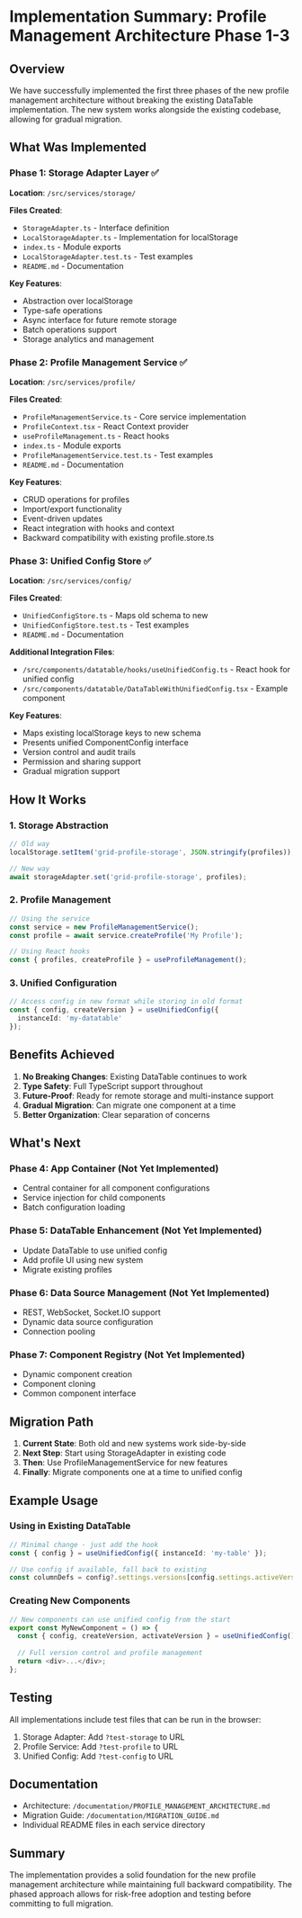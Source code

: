 # Implementation Summary: Profile Management Architecture Phase 1-3

## Overview

We have successfully implemented the first three phases of the new profile management architecture without breaking the existing DataTable implementation. The new system works alongside the existing codebase, allowing for gradual migration.

## What Was Implemented

### Phase 1: Storage Adapter Layer ✅

**Location**: `/src/services/storage/`

**Files Created**:
- `StorageAdapter.ts` - Interface definition
- `LocalStorageAdapter.ts` - Implementation for localStorage
- `index.ts` - Module exports
- `LocalStorageAdapter.test.ts` - Test examples
- `README.md` - Documentation

**Key Features**:
- Abstraction over localStorage
- Type-safe operations
- Async interface for future remote storage
- Batch operations support
- Storage analytics and management

### Phase 2: Profile Management Service ✅

**Location**: `/src/services/profile/`

**Files Created**:
- `ProfileManagementService.ts` - Core service implementation
- `ProfileContext.tsx` - React Context provider
- `useProfileManagement.ts` - React hooks
- `index.ts` - Module exports
- `ProfileManagementService.test.ts` - Test examples
- `README.md` - Documentation

**Key Features**:
- CRUD operations for profiles
- Import/export functionality
- Event-driven updates
- React integration with hooks and context
- Backward compatibility with existing profile.store.ts

### Phase 3: Unified Config Store ✅

**Location**: `/src/services/config/`

**Files Created**:
- `UnifiedConfigStore.ts` - Maps old schema to new
- `UnifiedConfigStore.test.ts` - Test examples
- `README.md` - Documentation

**Additional Integration Files**:
- `/src/components/datatable/hooks/useUnifiedConfig.ts` - React hook for unified config
- `/src/components/datatable/DataTableWithUnifiedConfig.tsx` - Example component

**Key Features**:
- Maps existing localStorage keys to new schema
- Presents unified ComponentConfig interface
- Version control and audit trails
- Permission and sharing support
- Gradual migration support

## How It Works

### 1. Storage Abstraction
```typescript
// Old way
localStorage.setItem('grid-profile-storage', JSON.stringify(profiles));

// New way
await storageAdapter.set('grid-profile-storage', profiles);
```

### 2. Profile Management
```typescript
// Using the service
const service = new ProfileManagementService();
const profile = await service.createProfile('My Profile');

// Using React hooks
const { profiles, createProfile } = useProfileManagement();
```

### 3. Unified Configuration
```typescript
// Access config in new format while storing in old format
const { config, createVersion } = useUnifiedConfig({
  instanceId: 'my-datatable'
});
```

## Benefits Achieved

1. **No Breaking Changes**: Existing DataTable continues to work
2. **Type Safety**: Full TypeScript support throughout
3. **Future-Proof**: Ready for remote storage and multi-instance support
4. **Gradual Migration**: Can migrate one component at a time
5. **Better Organization**: Clear separation of concerns

## What's Next

### Phase 4: App Container (Not Yet Implemented)
- Central container for all component configurations
- Service injection for child components
- Batch configuration loading

### Phase 5: DataTable Enhancement (Not Yet Implemented)
- Update DataTable to use unified config
- Add profile UI using new system
- Migrate existing profiles

### Phase 6: Data Source Management (Not Yet Implemented)
- REST, WebSocket, Socket.IO support
- Dynamic data source configuration
- Connection pooling

### Phase 7: Component Registry (Not Yet Implemented)
- Dynamic component creation
- Component cloning
- Common component interface

## Migration Path

1. **Current State**: Both old and new systems work side-by-side
2. **Next Step**: Start using StorageAdapter in existing code
3. **Then**: Use ProfileManagementService for new features
4. **Finally**: Migrate components one at a time to unified config

## Example Usage

### Using in Existing DataTable
```typescript
// Minimal change - just add the hook
const { config } = useUnifiedConfig({ instanceId: 'my-table' });

// Use config if available, fall back to existing
const columnDefs = config?.settings.versions[config.settings.activeVersionId]?.config.columns || defaultColumns;
```

### Creating New Components
```typescript
// New components can use unified config from the start
export const MyNewComponent = () => {
  const { config, createVersion, activateVersion } = useUnifiedConfig();
  
  // Full version control and profile management
  return <div>...</div>;
};
```

## Testing

All implementations include test files that can be run in the browser:

1. Storage Adapter: Add `?test-storage` to URL
2. Profile Service: Add `?test-profile` to URL  
3. Unified Config: Add `?test-config` to URL

## Documentation

- Architecture: `/documentation/PROFILE_MANAGEMENT_ARCHITECTURE.md`
- Migration Guide: `/documentation/MIGRATION_GUIDE.md`
- Individual README files in each service directory

## Summary

The implementation provides a solid foundation for the new profile management architecture while maintaining full backward compatibility. The phased approach allows for risk-free adoption and testing before committing to full migration.